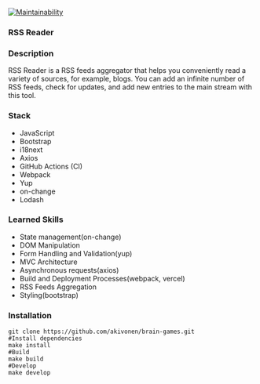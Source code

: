 [![Maintainability](https://api.codeclimate.com/v1/badges/d241602263e8a59ea099/maintainability)](https://codeclimate.com/github/akivonen/frontend-project-11/maintainability)
### RSS Reader
### Description
RSS Reader is a RSS feeds aggregator that helps you conveniently read a variety of sources, for example, blogs. You can add an infinite number of RSS feeds, check for updates, and add new entries to the main stream with this tool.
### Stack
- JavaScript
- Bootstrap
- i18next
- Axios
- GitHub Actions (CI)
- Webpack
- Yup
- on-change
- Lodash
### Learned Skills
- State management(on-change)
- DOM Manipulation
- Form Handling and Validation(yup)
- MVC Architecture
- Asynchronous requests(axios)
- Build and Deployment Processes(webpack, vercel)
- RSS Feeds Aggregation
- Styling(bootstrap)

### Installation
```
git clone https://github.com/akivonen/brain-games.git
#Install dependencies
make install
#Build
make build
#Develop
make develop
```
